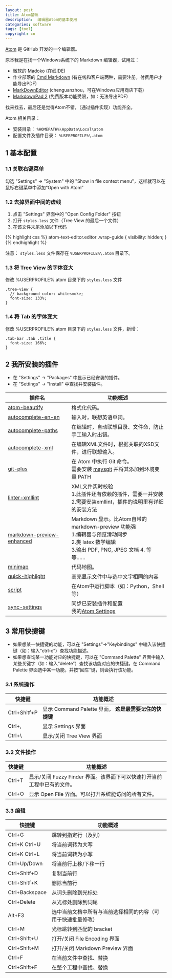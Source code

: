 ```yaml
---
layout: post
title: Atom基础
description:  编辑器Atom的基本使用
categories: software
tags: [tool]
copyright: cn
---
```


[Atom](https://atom.io) 是 GitHub 开发的一个编辑器。

原本我是在找一个Windows系统下的 Markdown 编辑器，试用过：

* 微软的 [Madoko](https://www.madoko.net/) (在线IDE)
* 作业部落的 [Cmd Markdown](https://www.zybuluo.com/cmd/) (有在线和客户端两种，需要注册，付费用户才能导出PDF)
* [MarkDownEditor](https://www.microsoft.com/zh-cn/store/p/markdownuwp/9nblggh4q9rs) (chenguanzhou，可在Windows应用商店下载)
* [MarkdownPad 2](http://markdownpad.com/) (免费版本功能受限，如：无法导出PDF)

找来找去，最后还是觉得Atom不错，（通过插件实现）功能齐全。

Atom 相关目录：
* 安装目录： `%HOMEPATH%\AppData\Local\atom`
* 配置文件及插件目录： `%USERPROFILE%\.atom`

## 1 基本配置

### 1.1 关联右键菜单

勾选 "Settings" -> "System" 中的 "Show in file context menu"，这样就可以在鼠标右键菜单中添加“Open with Atom”

### 1.2 去掉界面中间的虚线

1. 点击 "Settings" 界面中的 "Open Config Folder" 按钮
2. 打开 `styles.less` 文件（Tree View 的最后一个文件）
3. 在该文件末尾添加以下代码

{% highlight css %}
atom-text-editor.editor .wrap-guide {
  visibility: hidden;
}
{% endhighlight %}

注意： `styles.less` 文件保存在 `%USERPROFILE%\.atom` 目录下。

### 1.3 将 Tree View 的字体变大

修改 %USERPROFILE%\.atom 目录下的 `styles.less` 文件

```
.tree-view {
  // background-color: whitesmoke;
  font-size: 133%;
}
```

### 1.4 将 Tab 的字体变大

修改 %USERPROFILE%\.atom 目录下的 `styles.less` 文件，新增：

```
.tab-bar .tab .title {
  font-size: 166%;
}
```


## 2 我所安装的插件

* 在 "Settings" -> "Packages" 中显示已经安装的插件。
* 在 "Settings" -> "Install" 中查找并安装插件。

| 插件名 | 功能概述 |
| ------ | ---------- |
| [atom-beautify](https://atom.io/packages/atom-beautify) | 格式化代码。 |
| [autocomplete-en-en](https://atom.io/packages/autocomplete-en-en) | 输入时，联想英语单词。 |
| [autocomplete-paths](https://atom.io/packages/autocomplete-paths) | 在编辑时，自动联想目录、文件命，防止手工输入时出错。 |
| [autocomplete-xml](https://atom.io/packages/autocomplete-xml) | 在编辑XML文件时，根据关联的XSD文件，进行联想输入。 |
| [git-plus](https://atom.io/packages/git-plus)  | 在 Atom 中执行 Git 命令。<br> 需要安装 [msysgit](https://git-for-windows.github.io/) 并将其添加到环境变量 PATH  |
| [linter-xmllint](https://atom.io/packages/linter-xmllint)  | XML文件实时校验<br>  1.此插件还有依赖的插件，需要一并安装<br>  2.需要安装xmllint，插件的说明里有详细的安装方法 |
| [markdown-preview-enhanced](https://atom.io/packages/markdown-preview-enhanced) | Markdown 显示。比Atom自带的 markdown-preview 功能强<br> 1.编辑器与预览滑动同步<br> 2.类 latex 数学编辑<br> 3.输出 PDF, PNG, JPEG 文档 4. 等等…… |
| [minimap](https://atom.io/packages/minimap ) | 代码地图。 |
| [quick-highlight ](https://atom.io/packages/quick-highlight ) | 高亮显示文件中与选中文字相同的内容 |
| [script](https://atom.io/packages/script) | 在Atom中运行脚本（如：Python，Shell等） |
| [sync-settings](https://atom.io/packages/sync-settings) | 同步已安装插件和配置<br> 我的[Atom Settings](https://gist.github.com/fanhongtao/a77421a9f167fd2d88a4c20f8555a8ea) |


## 3 常用快捷键

* 如果想某一快捷键的功能，可以在 "Settings"->"Keybindings" 中输入该快捷键（如：输入“ctrl-c”）查找功能描述。
* 如果想查询某一功能对应的快捷键，可以在  "Command Palette" 界面中输入某些关键字（如：输入“delete”）查找该功能对应的快捷键。在 Command Palette 界面选中某一功能，并按“回车”键，则会执行该功能。

### 3.1 系统操作

| 快捷键 | 功能概述 |
| ----- | ------- |
| Ctrl+Shitf+P | 显示 Command Palette 界面， **这是最需要记住的快捷键** |
| Ctrl+, | 显示 Settings 界面 |
| Ctrl+\ | 显示/关闭 Tree View 界面 |

### 3.2 文件操作

| 快捷键 | 功能概述 |
| ----- | ------- |
| Ctrl+T | 显示/关闭 Fuzzy Finder 界面。该界面下可以快速打开当前工程中已有的文件。 |
| Ctrl+O | 显示 Open File 界面。可以打开系统能访问的所有文件。 |


### 3.3 编辑

| 快捷键 | 功能概述 |
| ----- | ------- |
| Ctrl+G | 跳转到指定行（及列） |
| Ctrl+K Ctrl+U | 将当前词转为大写 |
| Ctrl+K Ctrl+L | 将当前词转为小写 |
| Ctrl+Up/Down | 将当前行上移/下移一行 |
| Ctrl+Shitf+D | 复制当前行 |
| Ctrl+Shitf+K | 删除当前行 |
| Ctrl+Backspace | 从词头删除到光标处 |
| Ctrl+Delete | 从光标处删除到词尾 |
| Alt+F3 | 选中当前文档中所有与当前选择相同的内容（可用于快速批量修改） |
| Ctrl+M | 光标跳转到匹配的 bracket |
| Ctrl+Shift+U | 打开/关闭 File Encoding 界面 |
| Ctrl+Shift+M | 打开/关闭 Markdown Preview 界面 |
| Ctrl+F | 在当前文件中查找、替换 |
| Ctrl+Shift+F | 在整个工程中查找、替换 |
